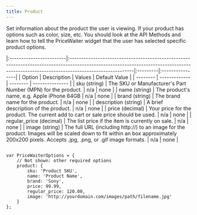 ```yaml
---
title: Product
---
```


Set information about the product the user is viewing. If your product has options such as color, size, etc. You should look at the API Methods and learn how to tell the PriceWaiter widget that the user has selected specific product options.

|:------------------------|:---------------------------------------------------------------------------------------------------------------------------------------------------------------------------------------|:---------|:----------------|
| Option                  | Description                                                                                                                                                                            | Values   | Default Value   |
| --------                | -------------                                                                                                                                                                          | -------- | --------------- |
| sku (string)            | The SKU or Manufacturer's Part Number (MPN) for the product.                                                                                                                           | n/a      | none            |
| name (string)           | The product's name, e.g. Apple iPhone 64GB                                                                                                                                             | n/a      | none            |
| brand (string)          | The brand name for the product.                                                                                                                                                        | n/a      | none            |
| description (string)    | A brief description of the product.                                                                                                                                                    | n/a      | none            |
| price (decimal)         | Your price for the product. The current add to cart or sale price should be used.                                                                                                      | n/a      | none            |
| regular_price (decimal) | The list price if the item is currently on sale.                                                                                                                                       | n/a      | none            |
| image (string)          | The full URL (including http://) to an image for the product. Images will be scaled down to fit within an box approximately 200x200 pixels. Accepts .jpg, .png, or .gif image formats. | n/a      | none            |

<pre><code class="javascript">
var PriceWaiterOptions = {
    // Not shown: other required options
    product: {
        sku: 'Product SKU',
        name: 'Product Name',
        brand: 'Sony',
        price: 99.99,
        regular_price: 120.00,
        image: 'http://yourdomain.com/images/path/filename.jpg'
    }
};
</code></pre>
